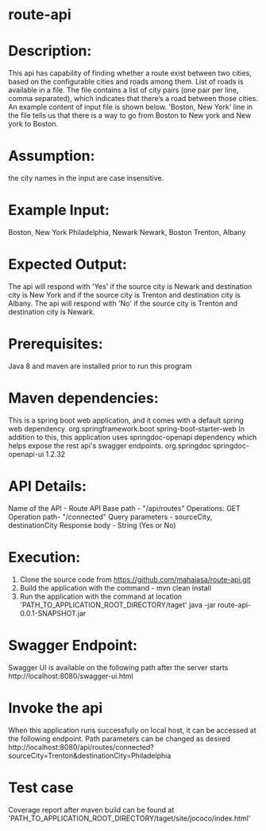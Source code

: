 # route-api

# Description:
This api has capability of finding whether a route exist between two cities, based on the configurable cities and roads among them. List of roads is available in a file. The file contains a list of city pairs (one pair per line, comma separated), which indicates that there’s a road between those cities. An example content of input file is shown below. 'Boston, New York' line in the file tells us that there is a way to go from Boston to New york and New york to Boston.

# Assumption:
  the city names in the input are case insensitive.

# Example Input:
Boston, New York
Philadelphia, Newark
Newark, Boston
Trenton, Albany

# Expected Output:
The api will respond with 'Yes' 
	if the source city is Newark and destination city is New York and
	if the source city is Trenton and destination city is Albany.
The api will respond with 'No'
	if the source city is Trenton and destination city is Newark.

# Prerequisites:
  Java 8 and maven are installed prior to run this program

# Maven dependencies:
  This is a spring boot web application, and it comes with a default spring web dependency. 
    <dependency>
	<groupId>org.springframework.boot</groupId>
	<artifactId>spring-boot-starter-web</artifactId>
    </dependency>
  In addition to this, this application uses springdoc-openapi dependency which helps expose the rest api's swagger endpoints.
    <dependency>
			<groupId>org.springdoc</groupId>
			<artifactId>springdoc-openapi-ui</artifactId>
			<version>1.2.32</version>
		</dependency>
    
# API Details:
  Name of the API - Route API
  Base path - "/api/routes"
  Operations:
        GET 
            Operation path- "/connected"
            Query parameters - sourceCity, destinationCity
            Response body - String (Yes or No)
            
# Execution:
  1) Clone the source code from https://github.com/mahajasa/route-api.git 
  2) Build the application with the command - mvn clean install
  3) Run the application with the command at location 'PATH_TO_APPLICATION_ROOT_DIRECTORY/taget'
        java -jar route-api-0.0.1-SNAPSHOT.jar

# Swagger Endpoint:
  Swagger UI is available on the following path after the server starts 
      http://localhost:8080/swagger-ui.html
      
      

# Invoke the api
  When this application runs successfully on local host, it can be accessed at the following endpoint. Path parameters can be changed as desired
        http://localhost:8080/api/routes/connected?sourceCity=Trenton&destinationCity=Philadelphia 
	
# Test case 
  Coverage report after maven build can be found at 'PATH_TO_APPLICATION_ROOT_DIRECTORY/taget/site/jococo/index.html'
        
        
